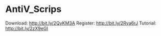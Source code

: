 # AntiV_Scrips

Download: http://bit.ly/2QyKM3A	
Register: http://bit.ly/2Rya6rJ	
Tutorial: http://bit.ly/2zX9eGI	
